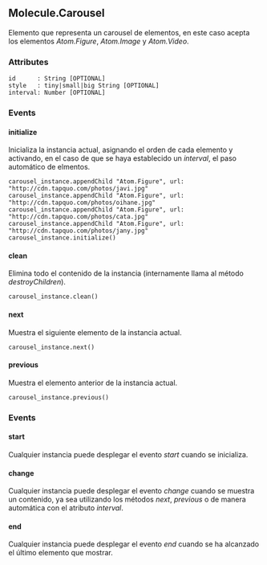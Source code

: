 ## Molecule.Carousel
Elemento que representa un carousel de elementos, en este caso acepta los elementos *Atom.Figure*, *Atom.Image* y *Atom.Video*.

### Attributes

```
id      : String [OPTIONAL]
style   : tiny|small|big String [OPTIONAL]
interval: Number [OPTIONAL]
```

### Events

#### initialize
Inicializa la instancia actual, asignando el orden de cada elemento y activando, en el caso de que se haya establecido un *interval*, el paso automático de elmentos.

```
carousel_instance.appendChild "Atom.Figure", url: "http://cdn.tapquo.com/photos/javi.jpg"
carousel_instance.appendChild "Atom.Figure", url: "http://cdn.tapquo.com/photos/oihane.jpg"
carousel_instance.appendChild "Atom.Figure", url: "http://cdn.tapquo.com/photos/cata.jpg"
carousel_instance.appendChild "Atom.Figure", url: "http://cdn.tapquo.com/photos/jany.jpg"
carousel_instance.initialize()
```

#### clean
Elimina todo el contenido de la instancia (internamente llama al método *destroyChildren*).

```
carousel_instance.clean()
```

#### next
Muestra el siguiente elemento de la instancia actual.

```
carousel_instance.next()
```

#### previous
Muestra el elemento anterior de la instancia actual.

```
carousel_instance.previous()
```


### Events

#### start
Cualquier instancia puede desplegar el evento *start* cuando se inicializa.

#### change
Cualquier instancia puede desplegar el evento *change* cuando se muestra un contenido, ya sea utilizando los métodos *next*, *previous* o de manera automática con el atributo *interval*.

#### end
Cualquier instancia puede desplegar el evento *end* cuando se ha alcanzado el último elemento que mostrar.
